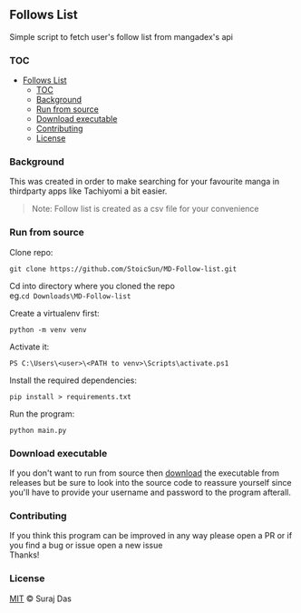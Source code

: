 ## Follows List 
Simple script to fetch user's follow list from mangadex's api

### TOC
- [Follows List](#follows-list)
  - [TOC](#toc)
  - [Background](#background)
  - [Run from source](#run-from-source)
  - [Download executable](#download-executable)
  - [Contributing](#contributing)
  - [License](#license)

### Background 
This was created in order to make searching for your favourite manga in thirdparty apps like Tachiyomi a bit easier.
>Note: Follow list is created as a csv file for your convenience

### Run from source
Clone repo:
```
git clone https://github.com/StoicSun/MD-Follow-list.git
```

Cd into directory where you cloned the repo  
eg.`cd Downloads\MD-Follow-list`

Create a virtualenv first:
```
python -m venv venv
```

Activate it:
```
PS C:\Users\<user>\<PATH to venv>\Scripts\activate.ps1
```

Install the required dependencies:
```
pip install > requirements.txt
```

Run the program:
```
python main.py
```

### Download executable
If you don't want to run from source then [download](https://github.com/StoicSun/MD-Follow-list/releases/download/1.0.0/main.exe) the executable from releases but be sure to look into the source code to reassure yourself since you'll have to provide your username and password to the program afterall.

### Contributing
If you think this program can be improved in any way please open a PR or if you find a bug or issue open a new issue  
Thanks!

### License
[MIT](LICENSE) © Suraj Das
